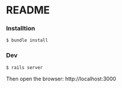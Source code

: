 # README

### Installtion

```bash
$ bundle install
```

### Dev

```bash
$ rails server
```

Then open the browser: http://localhost:3000
